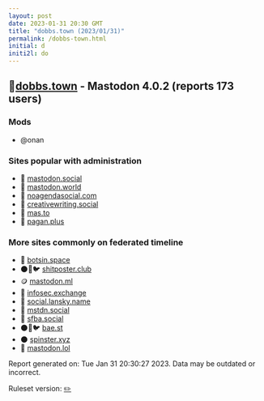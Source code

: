 ```yaml
---
layout: post
date: 2023-01-31 20:30 GMT
title: "dobbs.town (2023/01/31)"
permalink: /dobbs-town.html
initial: d
initi2l: do
---
```


## 🐘[dobbs.town](https://dobbs.town) - Mastodon 4.0.2 (reports 173 users)

### Mods
 * @onan

### Sites popular with administration

* 🧸 [mastodon.social](/mastodon-social.html)
* 🐘 [mastodon.world](/mastodon-world.html)
* 🐘 [noagendasocial.com](/noagendasocial-com.html)
* 🐘 [creativewriting.social](/creativewriting-social.html)
* 🐘 [mas.to](/mas-to.html)
* 🐘 [pagan.plus](/pagan-plus.html)

### More sites commonly on federated timeline

* 🐘 [botsin.space](/botsin-space.html)
* 🌑🧸🐦 [shitposter.club](/shitposter-club.html)
* 🪙 [mastodon.ml](/mastodon-ml.html)
* 🐘 [infosec.exchange](/infosec-exchange.html)
* 🐘 [social.lansky.name](/social-lansky-name.html)
* 🐘 [mstdn.social](/mstdn-social.html)
* 🐘 [sfba.social](/sfba-social.html)
* 🌑🧸🐦 [bae.st](/bae-st.html)
* 🌑 [spinster.xyz](/spinster-xyz.html)
* 🐘 [mastodon.lol](/mastodon-lol.html)

Report generated on: Tue Jan 31 20:30:27 2023. Data may be outdated or incorrect.

Ruleset version: [✏️](/version-pencil)
